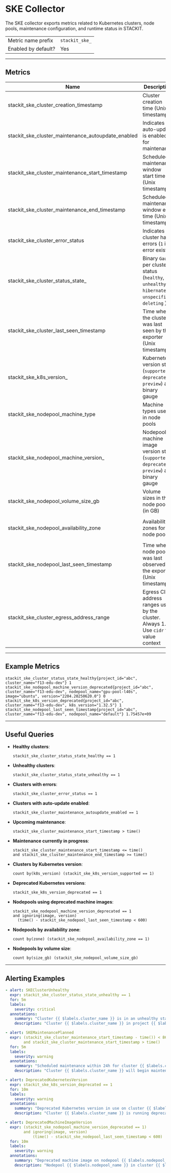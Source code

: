 # SKE Collector

The SKE collector exports metrics related to Kubernetes clusters, node pools, maintenance configuration, and runtime status in STACKIT.

|                     |                |
|---------------------|----------------|
| Metric name prefix  | `stackit_ske_` |
| Enabled by default? | Yes            |

---

## Metrics

| Name                                               | Description                                                                                          | Type  | Labels                                                            |
|----------------------------------------------------|------------------------------------------------------------------------------------------------------|-------|-------------------------------------------------------------------|
| stackit_ske_cluster_creation_timestamp             | Cluster creation time (Unix timestamp)                                                               | Gauge | `project_id`, `cluster_name`                                      |
| stackit_ske_cluster_maintenance_autoupdate_enabled | Indicates if auto-update is enabled for maintenance                                                  | Gauge | `project_id`, `cluster_name`                                      |
| stackit_ske_cluster_maintenance_start_timestamp    | Scheduled maintenance window start time (Unix timestamp)                                             | Gauge | `project_id`, `cluster_name`                                      |
| stackit_ske_cluster_maintenance_end_timestamp      | Scheduled maintenance window end time (Unix timestamp)                                               | Gauge | `project_id`, `cluster_name`                                      |
| stackit_ske_cluster_error_status                   | Indicates if a cluster has errors (`1` if error exists)                                              | Gauge | `project_id`, `cluster_name`                                      |
| stackit_ske_cluster_status_state_<state>           | Binary `Gauge` per cluster status (`healthy`, `unhealthy`, `hibernated`, `unspecified`, `deleting` ) | Gauge | `project_id`, `cluster_name`                                      |
| stackit_ske_cluster_last_seen_timestamp            | Time when the cluster was last seen by the exporter (Unix timestamp)                                 | Gauge | `project_id`, `cluster_name`                                      |
| stackit_ske_k8s_version_<state>                    | Kubernetes version state (`supported`, `deprecated`, `preview`) as binary gauge                      | Gauge | `project_id`, `cluster_name`, `k8s_version`                       |
| stackit_ske_nodepool_machine_type                  | Machine types used in node pools                                                                     | Gauge | `project_id`, `cluster_name`, `nodepool_name`, `machine_type`     |
| stackit_ske_nodepool_machine_version_<state>       | Nodepool machine image version state (`supported`, `deprecated`, `preview`) as binary gauge          | Gauge | `project_id`, `cluster_name`, `nodepool_name`, `image`, `version` |
| stackit_ske_nodepool_volume_size_gb                | Volume sizes in the node pools (in GB)                                                               | Gauge | `project_id`, `cluster_name`, `nodepool_name`, `size_gb`          |
| stackit_ske_nodepool_availability_zone             | Availability zones for node pools                                                                    | Gauge | `project_id`, `cluster_name`, `nodepool_name`, `zone`             |
| stackit_ske_nodepool_last_seen_timestamp           | Time when a node pool was last observed by the exporter (Unix timestamp)                             | Gauge | `project_id`, `cluster_name`, `nodepool_name`                     |
| stackit_ske_cluster_egress_address_range           | Egress CIDR address ranges used by the cluster. Always 1. Use `cidr` for value context               | Gauge | `project_id`, `cluster_name`, `cidr`                              |

---

## Example Metrics

```promql
stackit_ske_cluster_status_state_healthy{project_id="abc", cluster_name="f13-edu-dev"} 1
stackit_ske_nodepool_machine_version_deprecated{project_id="abc", cluster_name="f13-edu-dev", nodepool_name="gpu-pool-l40s", image="ubuntu", version="2204.20250620.0"} 0
stackit_ske_k8s_version_deprecated{project_id="abc", cluster_name="f13-edu-dev", k8s_version="1.32.5"} 1
stackit_ske_nodepool_last_seen_timestamp{project_id="abc", cluster_name="f13-edu-dev", nodepool_name="default"} 1.75457e+09
```

---

## Useful Queries

- **Healthy clusters**:
  ```promql
  stackit_ske_cluster_status_state_healthy == 1
  ```

- **Unhealthy clusters**:
  ```promql
  stackit_ske_cluster_status_state_unhealthy == 1
  ```

- **Clusters with errors**:
  ```promql
  stackit_ske_cluster_error_status == 1
  ```

- **Clusters with auto-update enabled**:
  ```promql
  stackit_ske_cluster_maintenance_autoupdate_enabled == 1
  ```

- **Upcoming maintenance**:
  ```promql
  stackit_ske_cluster_maintenance_start_timestamp > time()
  ```

- **Maintenance currently in progress**:
  ```promql
  stackit_ske_cluster_maintenance_start_timestamp <= time()
  and stackit_ske_cluster_maintenance_end_timestamp >= time()
  ```

- **Clusters by Kubernetes version**:
  ```promql
  count by(k8s_version) (stackit_ske_k8s_version_supported == 1)
  ```

- **Deprecated Kubernetes versions**:
  ```promql
  stackit_ske_k8s_version_deprecated == 1
  ```

- **Nodepools using deprecated machine images**:
  ```promql
  stackit_ske_nodepool_machine_version_deprecated == 1
  and ignoring(image, version)
    (time() - stackit_ske_nodepool_last_seen_timestamp < 600)
  ```

- **Nodepools by availability zone**:
  ```promql
  count by(zone) (stackit_ske_nodepool_availability_zone == 1)
  ```

- **Nodepools by volume size**:
  ```promql
  count by(size_gb) (stackit_ske_nodepool_volume_size_gb)
  ```

---

## Alerting Examples

```yaml
- alert: SKEClusterUnhealthy
  expr: stackit_ske_cluster_status_state_unhealthy == 1
  for: 5m
  labels:
    severity: critical
  annotations:
    summary: "Cluster {{ $labels.cluster_name }} is in an unhealthy state."
    description: "Cluster {{ $labels.cluster_name }} in project {{ $labels.project_id }} has reported an unhealthy status."

- alert: SKEMaintenancePlanned
  expr: (stackit_ske_cluster_maintenance_start_timestamp - time()) < 86400
        and stackit_ske_cluster_maintenance_start_timestamp > time()
  for: 5m
  labels:
    severity: warning
  annotations:
    summary: "Scheduled maintenance within 24h for cluster {{ $labels.cluster_name }}"
    description: "Cluster {{ $labels.cluster_name }} will begin maintenance within the next 24 hours."

- alert: DeprecatedKubernetesVersion
  expr: stackit_ske_k8s_version_deprecated == 1
  for: 10m
  labels:
    severity: warning
  annotations:
    summary: "Deprecated Kubernetes version in use on cluster {{ $labels.cluster_name }}"
    description: "Cluster {{ $labels.cluster_name }} is running deprecated K8s version {{ $labels.k8s_version }}."

- alert: DeprecatedMachineImageVersion
  expr: (stackit_ske_nodepool_machine_version_deprecated == 1)
        and ignoring(image, version)
            (time() - stackit_ske_nodepool_last_seen_timestamp < 600)
  for: 10m
  labels:
    severity: warning
  annotations:
    summary: "Deprecated machine image on nodepool {{ $labels.nodepool_name }}"
    description: "Nodepool {{ $labels.nodepool_name }} in cluster {{ $labels.cluster_name }} is using a deprecated machine image '{{ $labels.version }}'."
```